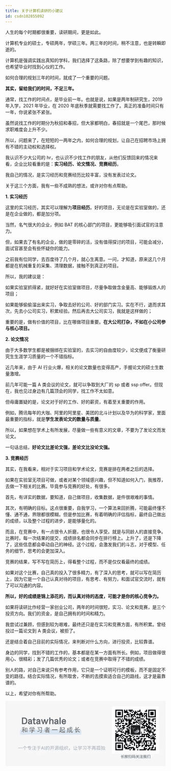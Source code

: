 ```yaml
---
title: 关于计算机读研的小建议
id: csdn102855092
---
```


人生的每个时期都很重要，读研期间，更是如此。

计算机专业的硕士，专硕两年，学硕三年。两三年的时间，稍不注意，也是转瞬即逝的。

计算机是强调实践出真知的学科，我们选择了这条路，除了想要学到有趣的知识，也希望毕业时找到心仪的工作。

如何合理的规划三年的时间，就成了一个重要的问题。

**其实，留给我们的时间，不足三年。**

通常，找工作的时间点，是毕业前一年。也就是说，如果是两年制研究生，2019 年入学，2021 年毕业，在 2020 年底秋季就需要找工作了。真正的准备时间只有一年，你说紧张不紧张。

虽然说找工作的时期分为秋招和春招，但大家都明白，春招就是一个尾巴，那时候求职难度会上升不少。

所以，问题来了，在短短的一两年之内，如何合理的规划，让自己在招聘市场上拥有不错的主动权和选择权。

我认识不少大公司的 hr，也认识不少找工作的朋友，从他们反馈回来的情况来看，企业比较看重的是：**实习经历、论文情况、竞赛经历**。

我自己的情况，是实习经历和竞赛经历比较丰富，没有发表过论文。

关于这三个方面，我有一些不成熟的想法，或许对你有点帮助。

**1\. 实习经历**

这里的实习经历，其实可以理解为**项目经历**。好的项目，无论是在实验室做的，还是在企业做的，都是加分项。

当然，名气很大的企业，例如 BAT 的核心部门的项目，更能够吸引面试官的注意力。

但，如果去了有名的企业，做的是零碎的活，没有值得探讨的项目，可能会减分，面试官甚至会有些怀疑你的能力。

之前我有位同学，去百度待了几个月，就心生离意。一问，才知道，原来这几个月都是在机械重复的采集、清理数据，接触不到真正的项目。

所以，我的建议是：

如果实验室抓得紧，就好好在实验室做项目，尽量争取做含金量高、能够锻炼人的项目；

如果能够偷偷溜出来实习，争取去好的公司、好的部门实习。实在不行，退而求其次，先去小公司实习，积累经验。然后再去大公司实习，我就是这样做的；

重要的是，做有价值的项目，比在哪做项目重要。**在大公司打杂，不如在小公司参与核心项目。**

**2\. 论文情况**

由于大多数学生都是被捆绑在实验室的，去实习的自由度较少，论文便成了衡量研究生生涯学习质量的一个不错指标。

近几年来，由于 AI 行业火爆，相关的论文数量也变得高产，手握论文的硕士生数量激增。

前几年可能一篇 A 类会议的论文，就可以争取到大厂的 sp 或者 ssp offer。但现在，我也见过身边有几篇顶会的同学，找工作不太如意。

但毋庸置疑的是，论文对于好的工作、好的薪资，有着至关重要的作用。

例如，腾讯每年的大咖、阿里的阿里星、美团的北斗计划以及华为的科学家，里面最重要的指标，就是**学生发表论文的数量与质量**。

所以，如果想在学术上有所发展，尽量做一些有意义的文章，不要为了发论文而发论文。

一句话总结，**好论文比差论文强，差论文比没论文强。**

**3\. 竞赛经历**

其实，在我看来，相对于实习项目和学术论文，竞赛是排在两者之后的选择。

如果在实验室无项目可做，或者对某个领域感兴趣，但不知道如何入门，我推荐，去做一下相关的比赛。毕竟参与竞赛的好处，有很多。

首先，有详实的数据，要知道，自己做项目，收集数据，是件很艰难的事情。

其次，有明确的目标。这点很重要，自我学习，一个算法来回折腾，可能最终懂不懂、通不通，界限都很模糊。但是参加比赛，有着明确的评估指标，最终自己做出的成绩，以及整个过程的进步，是能够量化的。

而且，在竞赛中，有一点很令人折磨，也很令人享受。就是与同龄人的直接竞争。比赛时，每一次结果的提交，成绩排名都会同步在排行榜上。上升了，还是下降了，这些信息都会牵动自己的神经。这个过程，会激发我们的斗志，对于模型、任务的细节，思考的会更加深入。

竞赛的结果，写不写在简历上，得看整个过程，而不是仅仅看最终的成绩。

如果对这个比赛，自己真的投入了很多精力，有了深入的思考，就可以写在简历上，因为它是一个自己认真对待的项目，有思考、有努力，和面试官交流时，就有了可以沟通的内容。

**所以，好的成绩是锦上添花的，而认真对待的态度，可能才是你的核心竞争力。**

如果将读研比作经营一家创业公司，两年的时间很短，实习、论文和竞赛，是三个投资方向。我们的资金，是自己拥有的时间和精力。

我尝试过兼顾，但感到较为艰难，最终还只是在实习和竞赛方面，有所积累。曾经投过一篇论文到 A 类会议，被拒了。

还是结合着自己目前的实际情况，来判断对什么方向，进行投资，比较靠谱。

身边的同学，找到不错的工作的，基本都是在某一方面有所长。例如，项目做得很用心、很精彩；发了几篇优秀的论文；或者在竞赛中取得了不错的成绩。

别人的路，对自己来说只有参考作用，它只是一个证明可行的模板，而不是固定不变的路径。结合实际情况，有所取舍，不断的去摸索适合自己的路线，这才是最靠谱的。

以上，希望对你有所帮助。

![640?wx_fmt=other](../img/3b3277bb0290ef11749774451b6c4524.png)